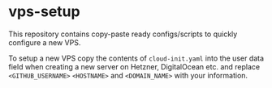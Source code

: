 # vps-setup

This repository contains copy-paste ready configs/scripts to quickly configure a new VPS.

To setup a new VPS copy the contents of `cloud-init.yaml` into the user data field when creating a new server on Hetzner, DigitalOcean etc. and replace `<GITHUB_USERNAME>` `<HOSTNAME>` and `<DOMAIN_NAME>` with your information.
